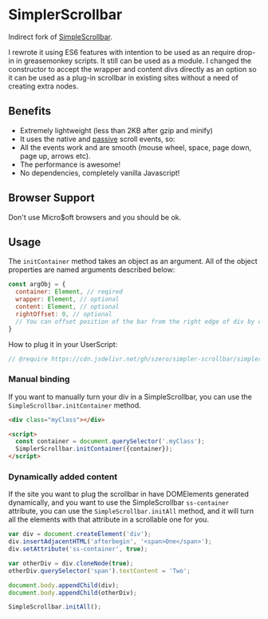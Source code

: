 # SimplerScrollbar
Indirect fork of [SimpleScrollbar](https://github.com/buzinas/simple-scrollbar).

I rewrote it using ES6 features with intention to be used as an require drop-in 
in greasemonkey  scripts. It still can be used as a module. 
I changed the constructor to accept the wrapper and content divs directly as an option 
so it can be used as a plug-in scrollbar in existing sites without a need of 
creating extra nodes.

## Benefits

- Extremely lightweight (less than 2KB after gzip and minify)
- It uses the native and [passive](https://developer.mozilla.org/en-US/docs/Web/API/EventTarget/addEventListener#Improving_scrolling_performance_with_passive_listeners)
scroll events, so:
- All the events work and are smooth (mouse wheel, space, page down, page up, arrows etc).
- The performance is awesome!
- No dependencies, completely vanilla Javascript!

## Browser Support

Don't use Micro$oft browsers and you should be ok.

## Usage

The `initContainer` method takes an object as an argument. All of the object 
properties are named arguments described below:

```Javascript
const argObj = {
  container: Element, // reqired
  wrapper: Element, // optional
  content: Element, // optional
  rightOffset: 0, // optional
  // You can offset position of the bar from the right edge of div by changing the value above.
}
```

How to plug it in your UserScript:

```Javascript
// @require https://cdn.jsdelivr.net/gh/szero/simpler-scrollbar/simplerscrollbar.min.js
```

### Manual binding
If you want to manually turn your div in a SimpleScrollbar, you can use the
`SimpleScrollbar.initContainer` method.

```HTML
<div class="myClass"></div>

<script>
  const container = document.querySelector('.myClass');
  SimplerScrollbar.initContainer({container});
</script>
```

### Dynamically added content
If the site you want to plug the scrollbar in have DOMElements generated dynamically, and you 
want to use the SimpleScrollbar `ss-container` attribute, you can use the 
`SimpleScrollbar.initAll` method, and it will turn all the elements with that attribute in
a scrollable one for you.

```Javascript
var div = document.createElement('div');
div.insertAdjacentHTML('afterbegin', '<span>One</span>');
div.setAttribute('ss-container', true);

var otherDiv = div.cloneNode(true);
otherDiv.querySelector('span').textContent = 'Two';

document.body.appendChild(div);
document.body.appendChild(otherDiv);

SimpleScrollbar.initAll();
```

